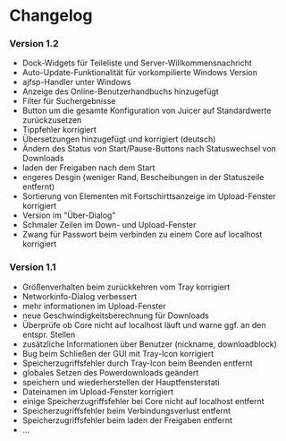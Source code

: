 # Changelog

### Version 1.2

* Dock-Widgets für Teileliste und Server-Willkommensnachricht
* Auto-Update-Funktionalität für vorkompilierte Windows Version
* ajfsp-Handler unter Windows
* Anzeige des Online-Benutzerhandbuchs hinzugefügt
* Filter für Suchergebnisse
* Button um die gesamte Konfiguration von Juicer auf Standardwerte zurückzusetzen
* Tippfehler korrigiert
* Übersetzungen hinzugefügt und korrigiert (deutsch)
* Ändern des Status von Start/Pause-Buttons nach Statuswechsel von Downloads
* laden der Freigaben nach dem Start
* engeres Desgin (weniger Rand, Bescheibungen in der Statuszeile entfernt)
* Sortierung von Elementen mit Fortschirttsanzeige im Upload-Fenster korrigiert
* Version im "Über-Dialog"
* Schmaler Zeilen im Down- und Upload-Fenster
* Zwang für Passwort beim verbinden zu einem Core auf localhost korrigiert


### Version 1.1

* Größenverhalten beim zurückkehren vom Tray korrigiert
* Networkinfo-Dialog verbessert
* mehr informationen im Upload-Fenster
* neue Geschwindigkeitsberechnung für Downloads
* Überprüfe ob Core nicht auf localhost läuft und warne ggf. an den entspr. Stellen
* zusätzliche Informationen über Benutzer (nickname, downloadblock)
* Bug beim Schließen der GUI mit Tray-Icon korrigiert
* Speicherzugriffsfehler durch Tray-Icon beim Beenden entfernt
* globales Setzen des Powerdownloads geändert
* speichern und wiederherstellen der Hauptfensterstati
* Dateinamen im Upload-Fenster korrigiert
* einige Speicherzugriffsfehler bei Core nicht auf localhost entfernt
* Speicherzugriffsfehler beim Verbindungsverlust entfernt
* Speicherzugriffsfehler beim laden der Freigaben entfernt
* ...

